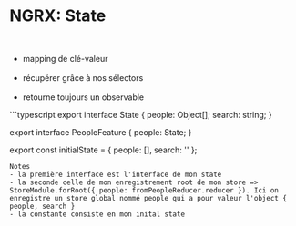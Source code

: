 <!-- .slide: class="sfeir-basic-slide with-code" -->
# NGRX: State
<br>
<ul>
    <li>mapping de clé-valeur</li><br>
    <li>récupérer grâce à nos sélectors</li><br>
    <li>retourne toujours un observable</li>
</ul>
```typescript
export interface State {
  people: Object[];
  search: string;
}

export interface PeopleFeature {
  people: State;
}

export const initialState = {
  people: [],
  search: ''
};
```
Notes
- la première interface est l'interface de mon state
- la seconde celle de mon enregistrement root de mon store => StoreModule.forRoot({ people: fromPeopleReducer.reducer }). Ici on enregistre un store global nommé people qui a pour valeur l'object { people, search }
- la constante consiste en mon inital state
